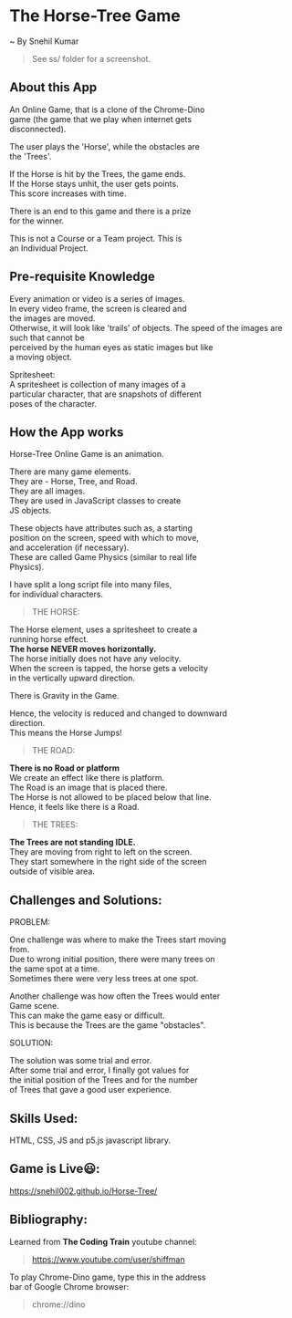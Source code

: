 # The Horse-Tree Game
~ By Snehil Kumar

>See ss/ folder for a screenshot.

## About this App
An Online Game, that is a clone of the Chrome-Dino   
game (the game that we play when internet gets  
disconnected).

The user plays the 'Horse', while the obstacles are  
the 'Trees'.  

If the Horse is hit by the Trees, the game ends.  
If the Horse stays unhit, the user gets points.  
This score increases with time.

There is an end to this game and there is a prize  
for the winner.

This is not a Course or a Team project. This is  
an Individual Project.  

## Pre-requisite Knowledge
Every animation or video is a series of images.  
In every video frame, the screen is cleared and  
the images are moved.  
Otherwise, it will look like 'trails' of objects.
The speed of the images are such that cannot be  
perceived by the human eyes as static images but like  
a moving object.

Spritesheet:  
A spritesheet is collection of many images of a  
particular character, that are snapshots of different  
poses of the character.  

## How the App works
Horse-Tree Online Game is an animation.  

There are many game elements.  
They are - Horse, Tree, and Road.  
They are all images.  
They are used in JavaScript classes to create  
JS objects.  

These objects have attributes such as, a starting  
position on the screen, speed with which to move,  
and acceleration (if necessary).  
These are called Game Physics (similar to real life  
Physics).  

I have split a long script file into many files,  
for individual characters.  

> THE HORSE:

The Horse element, uses a spritesheet to create a  
running horse effect.  
**The horse NEVER moves horizontally.**  
The horse initially does not have any velocity.  
When the screen is tapped, the horse gets a velocity  
in the vertically upward direction.  

There is Gravity in the Game.  

Hence, the velocity is reduced and changed to downward  
direction.  
This means the Horse Jumps!  

> THE ROAD:

**There is no Road or platform**  
We create an effect like there is platform.  
The Road is an image that is placed there.  
The Horse is not allowed to be placed below that line.  
Hence, it feels like there is a Road.  

> THE TREES:

**The Trees are not standing IDLE.**  
They are moving from right to left on the screen.  
They start somewhere in the right side of the screen  
outside of visible area.  

## Challenges and Solutions:
PROBLEM:  

One challenge was where to make the Trees start moving  
from.  
Due to wrong initial position, there were many trees on  
the same spot at a time.  
Sometimes there were very less trees at one spot.  

Another challenge was how often the Trees would enter  
Game scene.  
This can make the game easy or difficult.  
This is because the Trees are the game "obstacles".  

SOLUTION:  

The solution was some trial and error.  
After some trial and error, I finally got values for  
the initial position of the Trees and for the number  
of Trees that gave a good user experience.  

## Skills Used:
HTML, CSS, JS and p5.js javascript library.

## Game is Live😃:
https://snehil002.github.io/Horse-Tree/

## Bibliography:
Learned from **The Coding Train** youtube channel:  
> https://www.youtube.com/user/shiffman

To play Chrome-Dino game, type this in the address  
bar of Google Chrome browser:  
> chrome://dino